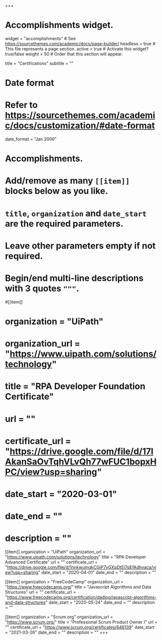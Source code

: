 +++
# Accomplishments widget.
widget = "accomplishments"  # See https://sourcethemes.com/academic/docs/page-builder/
headless = true  # This file represents a page section.
active = true  # Activate this widget? true/false
weight = 50  # Order that this section will appear.

title = "Certifications"
subtitle = ""

# Date format
#   Refer to https://sourcethemes.com/academic/docs/customization/#date-format
date_format = "Jan 2006"

# Accomplishments.
#   Add/remove as many `[[item]]` blocks below as you like.
#   `title`, `organization` and `date_start` are the required parameters.
#   Leave other parameters empty if not required.
#   Begin/end multi-line descriptions with 3 quotes `"""`.

#[[item]]
#  organization = "UiPath"
#  organization_url = "https://www.uipath.com/solutions/technology"
#  title = "RPA Developer Foundation Certificate"
#  url = ""
#  certificate_url = "https://drive.google.com/file/d/17IAkanSaOvTqhVLvQh77wFUC1bopxHPC/view?usp=sharing"
#  date_start = "2020-03-01"
#  date_end = ""
#  description = ""

[[item]]
  organization = "UiPath"
  organization_url = "https://www.uipath.com/solutions/technology"
  title = "RPA Developer Advanced Certificate"
  url = ""
  certificate_url = "https://drive.google.com/file/d/1nnkwumqkCGiP7yGXpDtEl7qEfAdhvaca/view?usp=sharing"
  date_start = "2020-04-01"
  date_end = ""
  description = ""

[[item]]
  organization = "FreeCodeCamp"
  organization_url = "https://www.freecodecamp.org/"
  title = "Javascript Algorithms and Data Structures"
  url = ""
  certificate_url = "https://www.freecodecamp.org/certification/dadlog/javascript-algorithms-and-data-structures"
  date_start = "2020-05-24"
  date_end = ""
  description = ""

[[item]]
  organization = "Scrum.org"
  organization_url = "https://www.scrum.org/"
  title = "Professional Scrum Product Owner I"
  url = ""
  certificate_url = "https://www.scrum.org/certificates/646139"
  date_start = "2021-03-26"
  date_end = ""
  description = ""
+++
